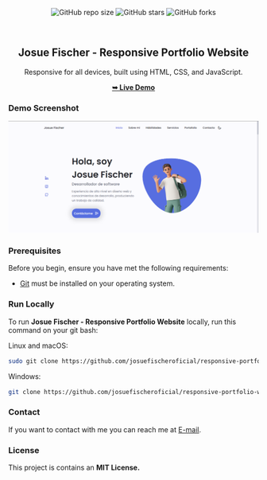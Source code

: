 <div align="center">
  
  ![GitHub repo size](https://img.shields.io/github/repo-size/josuefischeroficial/responsive-portfolio-website)
  ![GitHub stars](https://img.shields.io/github/stars/josuefischeroficial/responsive-portfolio-website?style=social)
  ![GitHub forks](https://img.shields.io/github/forks/josuefischeroficial/responsive-portfolio-website?style=social)
  
  <br />

  <h2 align="center">Josue Fischer - Responsive Portfolio Website</h2>

  Responsive for all devices, built using HTML, CSS, and JavaScript.

  <a href="https://josuefischeroficial.github.io/responsive-portfolio-website/"><strong>➥ Live Demo</strong></a>

</div>

### Demo Screenshot

![Portfolio Desktop Demo](./assets/img/josuefischer-website.png "Desktop Demo")

### Prerequisites

Before you begin, ensure you have met the following requirements:

* [Git](https://git-scm.com/downloads "Download Git") must be installed on your operating system.

### Run Locally

To run **Josue Fischer - Responsive Portfolio Website** locally, run this command on your git bash:

Linux and macOS:

```bash
sudo git clone https://github.com/josuefischeroficial/responsive-portfolio-website.git
```

Windows:

```bash
git clone https://github.com/josuefischeroficial/responsive-portfolio-website.git
```

### Contact

If you want to contact with me you can reach me at [E-mail](mailto:josuefischercraft@gmail.com).

### License

This project is contains an **MIT License.**
